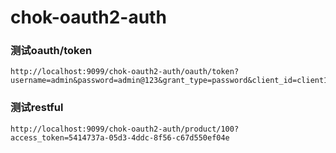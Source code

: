 # chok-oauth2-auth
### 测试oauth/token
```
http://localhost:9099/chok-oauth2-auth/oauth/token?username=admin&password=admin@123&grant_type=password&client_id=client1&client_secret=secret
```
### 测试restful
```
http://localhost:9099/chok-oauth2-auth/product/100?access_token=5414737a-05d3-4ddc-8f56-c67d550ef04e
```
